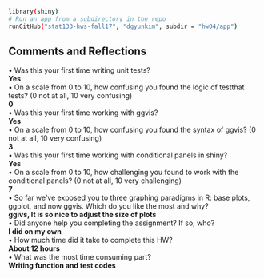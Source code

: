 ```bash
library(shiny)
# Run an app from a subdirectory in the repo
runGitHub("stat133-hws-fall17", "dgyunkim", subdir = "hw04/app")
```
## Comments and Reflections
• Was this your first time writing unit tests?  
**Yes**  
• On a scale from 0 to 10, how confusing you found the logic of testthat tests? (0 not
at all, 10 very confusing)  
**0**  
• Was this your first time working with ggvis?  
**Yes**  
• On a scale from 0 to 10, how confusing you found the syntax of ggvis? (0 not at all,
10 very confusing)  
**3**  
• Was this your first time working with conditional panels in shiny?  
**Yes**  
• On a scale from 0 to 10, how challenging you found to work with the conditional panels?
(0 not at all, 10 very challenging)  
**7**  
• So far we’ve exposed you to three graphing paradigms in R: base plots, ggplot, and
now ggvis. Which do you like the most and why?  
**ggivs, It is so nice to adjust the size of plots**  
• Did anyone help you completing the assignment? If so, who?  
**I did on my own**  
• How much time did it take to complete this HW?  
**About 12 hours**  
• What was the most time consuming part?  
**Writing function and test codes**